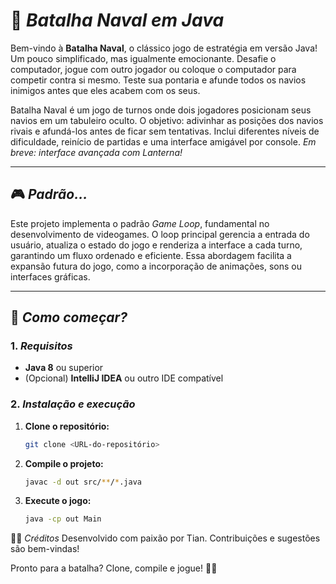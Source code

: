 # 🚢 *Batalha Naval em Java*

Bem-vindo à **Batalha Naval**, o clássico jogo de estratégia em versão Java! Um pouco simplificado, mas igualmente emocionante. Desafie o computador, jogue com outro jogador ou coloque o computador para competir contra si mesmo. Teste sua pontaria e afunde todos os navios inimigos antes que eles acabem com os seus.

Batalha Naval é um jogo de turnos onde dois jogadores posicionam seus navios em um tabuleiro oculto. O objetivo: adivinhar as posições dos navios rivais e afundá-los antes de ficar sem tentativas.
Inclui diferentes níveis de dificuldade, reinício de partidas e uma interface amigável por console. *Em breve: interface avançada com Lanterna!*

---

## 🎮 *Padrão...*

Este projeto implementa o padrão *Game Loop*, fundamental no desenvolvimento de videogames. O loop principal gerencia a entrada do usuário, atualiza o estado do jogo e renderiza a interface a cada turno, garantindo um fluxo ordenado e eficiente. Essa abordagem facilita a expansão futura do jogo, como a incorporação de animações, sons ou interfaces gráficas.

---

## 🚀 *Como começar?*

### 1. *Requisitos*

-   **Java 8** ou superior
-   (Opcional) **IntelliJ IDEA** ou outro IDE compatível

### 2. *Instalação e execução*

1. **Clone o repositório:**
   ```bash
   git clone <URL-do-repositório>
   ```

2. **Compile o projeto:**
   ```bash
   javac -d out src/**/*.java
   ```

3. **Execute o jogo:**
   ```bash
   java -cp out Main
   ```

👨‍💻 *Créditos*
Desenvolvido com paixão por Tian. Contribuições e sugestões são bem-vindas!

Pronto para a batalha? Clone, compile e jogue! 🚢💥
